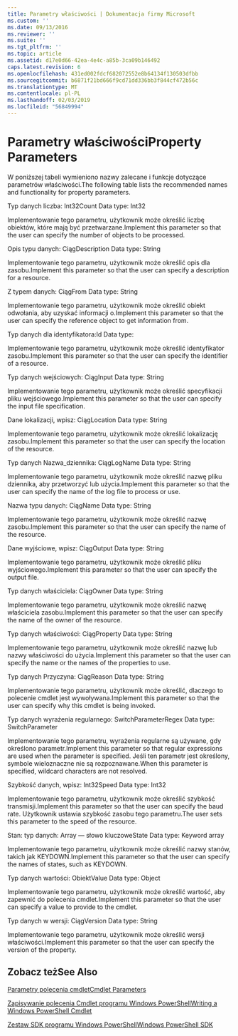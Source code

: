 ```yaml
---
title: Parametry właściwości | Dokumentacja firmy Microsoft
ms.custom: ''
ms.date: 09/13/2016
ms.reviewer: ''
ms.suite: ''
ms.tgt_pltfrm: ''
ms.topic: article
ms.assetid: d17e0d66-42ea-4e4c-a85b-3ca09b146492
caps.latest.revision: 6
ms.openlocfilehash: 431ed002fdcf682072552e8b64134f130503dfbb
ms.sourcegitcommit: b6871f21bd666f9cd71dd336bb3f844cf472b56c
ms.translationtype: MT
ms.contentlocale: pl-PL
ms.lasthandoff: 02/03/2019
ms.locfileid: "56849994"
---
```

# <a name="property-parameters"></a><span data-ttu-id="ea857-102">Parametry właściwości</span><span class="sxs-lookup"><span data-stu-id="ea857-102">Property Parameters</span></span>

<span data-ttu-id="ea857-103">W poniższej tabeli wymieniono nazwy zalecane i funkcje dotyczące parametrów właściwości.</span><span class="sxs-lookup"><span data-stu-id="ea857-103">The following table lists the recommended names and functionality for property parameters.</span></span>

<span data-ttu-id="ea857-104">Typ danych liczba: Int32</span><span class="sxs-lookup"><span data-stu-id="ea857-104">Count Data type: Int32</span></span>

<span data-ttu-id="ea857-105">Implementowanie tego parametru, użytkownik może określić liczbę obiektów, które mają być przetwarzane.</span><span class="sxs-lookup"><span data-stu-id="ea857-105">Implement this parameter so that the user can specify the number of objects to be processed.</span></span>

<span data-ttu-id="ea857-106">Opis typu danych: Ciąg</span><span class="sxs-lookup"><span data-stu-id="ea857-106">Description Data type: String</span></span>

<span data-ttu-id="ea857-107">Implementowanie tego parametru, użytkownik może określić opis dla zasobu.</span><span class="sxs-lookup"><span data-stu-id="ea857-107">Implement this parameter so that the user can specify a description for a resource.</span></span>

<span data-ttu-id="ea857-108">Z typem danych: Ciąg</span><span class="sxs-lookup"><span data-stu-id="ea857-108">From Data type: String</span></span>

<span data-ttu-id="ea857-109">Implementowanie tego parametru, użytkownik może określić obiekt odwołania, aby uzyskać informacji o.</span><span class="sxs-lookup"><span data-stu-id="ea857-109">Implement this parameter so that the user can specify the reference object to get information from.</span></span>

<span data-ttu-id="ea857-110">Typ danych dla identyfikatora:</span><span class="sxs-lookup"><span data-stu-id="ea857-110">Id Data type:</span></span>

<span data-ttu-id="ea857-111">Implementowanie tego parametru, użytkownik może określić identyfikator zasobu.</span><span class="sxs-lookup"><span data-stu-id="ea857-111">Implement this parameter so that the user can specify the identifier of a resource.</span></span>

<span data-ttu-id="ea857-112">Typ danych wejściowych: Ciąg</span><span class="sxs-lookup"><span data-stu-id="ea857-112">Input Data type: String</span></span>

<span data-ttu-id="ea857-113">Implementowanie tego parametru, użytkownik może określić specyfikacji pliku wejściowego.</span><span class="sxs-lookup"><span data-stu-id="ea857-113">Implement this parameter so that the user can specify the input file specification.</span></span>

<span data-ttu-id="ea857-114">Dane lokalizacji, wpisz: Ciąg</span><span class="sxs-lookup"><span data-stu-id="ea857-114">Location Data type: String</span></span>

<span data-ttu-id="ea857-115">Implementowanie tego parametru, użytkownik może określić lokalizację zasobu.</span><span class="sxs-lookup"><span data-stu-id="ea857-115">Implement this parameter so that the user can specify the location of the resource.</span></span>

<span data-ttu-id="ea857-116">Typ danych Nazwa_dziennika: Ciąg</span><span class="sxs-lookup"><span data-stu-id="ea857-116">LogName Data type: String</span></span>

<span data-ttu-id="ea857-117">Implementowanie tego parametru, użytkownik może określić nazwę pliku dziennika, aby przetworzyć lub użycia.</span><span class="sxs-lookup"><span data-stu-id="ea857-117">Implement this parameter so that the user can specify the name of the log file to process or use.</span></span>

<span data-ttu-id="ea857-118">Nazwa typu danych: Ciąg</span><span class="sxs-lookup"><span data-stu-id="ea857-118">Name Data type: String</span></span>

<span data-ttu-id="ea857-119">Implementowanie tego parametru, użytkownik może określić nazwę zasobu.</span><span class="sxs-lookup"><span data-stu-id="ea857-119">Implement this parameter so that the user can specify the name of the resource.</span></span>

<span data-ttu-id="ea857-120">Dane wyjściowe, wpisz: Ciąg</span><span class="sxs-lookup"><span data-stu-id="ea857-120">Output Data type: String</span></span>

<span data-ttu-id="ea857-121">Implementowanie tego parametru, użytkownik może określić pliku wyjściowego.</span><span class="sxs-lookup"><span data-stu-id="ea857-121">Implement this parameter so that the user can specify the output file.</span></span>

<span data-ttu-id="ea857-122">Typ danych właściciela: Ciąg</span><span class="sxs-lookup"><span data-stu-id="ea857-122">Owner Data type: String</span></span>

<span data-ttu-id="ea857-123">Implementowanie tego parametru, użytkownik może określić nazwę właściciela zasobu.</span><span class="sxs-lookup"><span data-stu-id="ea857-123">Implement this parameter so that the user can specify the name of the owner of the resource.</span></span>

<span data-ttu-id="ea857-124">Typ danych właściwości: Ciąg</span><span class="sxs-lookup"><span data-stu-id="ea857-124">Property Data type: String</span></span>

<span data-ttu-id="ea857-125">Implementowanie tego parametru, użytkownik może określić nazwę lub nazwy właściwości do użycia.</span><span class="sxs-lookup"><span data-stu-id="ea857-125">Implement this parameter so that the user can specify the name or the names of the properties to use.</span></span>

<span data-ttu-id="ea857-126">Typ danych Przyczyna: Ciąg</span><span class="sxs-lookup"><span data-stu-id="ea857-126">Reason Data type: String</span></span>

<span data-ttu-id="ea857-127">Implementowanie tego parametru, użytkownik może określić, dlaczego to polecenie cmdlet jest wywoływana.</span><span class="sxs-lookup"><span data-stu-id="ea857-127">Implement this parameter so that the user can specify why this cmdlet is being invoked.</span></span>

<span data-ttu-id="ea857-128">Typ danych wyrażenia regularnego: SwitchParameter</span><span class="sxs-lookup"><span data-stu-id="ea857-128">Regex Data type: SwitchParameter</span></span>

<span data-ttu-id="ea857-129">Implementowanie tego parametru, wyrażenia regularne są używane, gdy określono parametr.</span><span class="sxs-lookup"><span data-stu-id="ea857-129">Implement this parameter so that regular expressions are used when the parameter is specified.</span></span> <span data-ttu-id="ea857-130">Jeśli ten parametr jest określony, symbole wieloznaczne nie są rozpoznawane.</span><span class="sxs-lookup"><span data-stu-id="ea857-130">When this parameter is specified, wildcard characters are not resolved.</span></span>

<span data-ttu-id="ea857-131">Szybkość danych, wpisz: Int32</span><span class="sxs-lookup"><span data-stu-id="ea857-131">Speed Data type: Int32</span></span>

<span data-ttu-id="ea857-132">Implementowanie tego parametru, użytkownik może określić szybkość transmisji.</span><span class="sxs-lookup"><span data-stu-id="ea857-132">Implement this parameter so that the user can specify the baud rate.</span></span> <span data-ttu-id="ea857-133">Użytkownik ustawia szybkość zasobu tego parametru.</span><span class="sxs-lookup"><span data-stu-id="ea857-133">The user sets this parameter to the speed of the resource.</span></span>

<span data-ttu-id="ea857-134">Stan: typ danych: Array — słowo kluczowe</span><span class="sxs-lookup"><span data-stu-id="ea857-134">State Data type: Keyword array</span></span>

<span data-ttu-id="ea857-135">Implementowanie tego parametru, użytkownik może określić nazwy stanów, takich jak KEYDOWN.</span><span class="sxs-lookup"><span data-stu-id="ea857-135">Implement this parameter so that the user can specify the names of states, such as KEYDOWN.</span></span>

<span data-ttu-id="ea857-136">Typ danych wartości: Obiekt</span><span class="sxs-lookup"><span data-stu-id="ea857-136">Value Data type: Object</span></span>

<span data-ttu-id="ea857-137">Implementowanie tego parametru, użytkownik może określić wartość, aby zapewnić do polecenia cmdlet.</span><span class="sxs-lookup"><span data-stu-id="ea857-137">Implement this parameter so that the user can  specify a value to provide to the cmdlet.</span></span>

<span data-ttu-id="ea857-138">Typ danych w wersji: Ciąg</span><span class="sxs-lookup"><span data-stu-id="ea857-138">Version Data type: String</span></span>

<span data-ttu-id="ea857-139">Implementowanie tego parametru, użytkownik może określić wersji właściwości.</span><span class="sxs-lookup"><span data-stu-id="ea857-139">Implement this parameter so that the user can specify the version of the property.</span></span>

## <a name="see-also"></a><span data-ttu-id="ea857-140">Zobacz też</span><span class="sxs-lookup"><span data-stu-id="ea857-140">See Also</span></span>

[<span data-ttu-id="ea857-141">Parametry polecenia cmdlet</span><span class="sxs-lookup"><span data-stu-id="ea857-141">Cmdlet Parameters</span></span>](./cmdlet-parameters.md)

[<span data-ttu-id="ea857-142">Zapisywanie polecenia Cmdlet programu Windows PowerShell</span><span class="sxs-lookup"><span data-stu-id="ea857-142">Writing a Windows PowerShell Cmdlet</span></span>](./writing-a-windows-powershell-cmdlet.md)

[<span data-ttu-id="ea857-143">Zestaw SDK programu Windows PowerShell</span><span class="sxs-lookup"><span data-stu-id="ea857-143">Windows PowerShell SDK</span></span>](../windows-powershell-reference.md)
